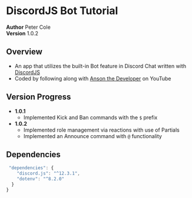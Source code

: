 # DiscordJS Bot Tutorial

**Author** Peter Cole  
**Version** 1.0.2

## Overview

- An app that utilizes the built-in Bot feature in Discord Chat written with [DiscordJS](https://discordjs.guide/)
- Coded by following along with [Anson the Developer](https://www.youtube.com/channel/UCvjXo25nY-WMCTEXZZb0xsw) on YouTube

## Version Progress

- **1.0.1**
  - Implemented Kick and Ban commands with the `$` prefix
- **1.0.2**
  - Implemented role management via reactions with use of Partials
  - Implemented an Announce command with `@` functionality

## Dependencies

```javascript
 "dependencies": {
    "discord.js": "^12.3.1",
    "dotenv": "^8.2.0"
  }
}
```
